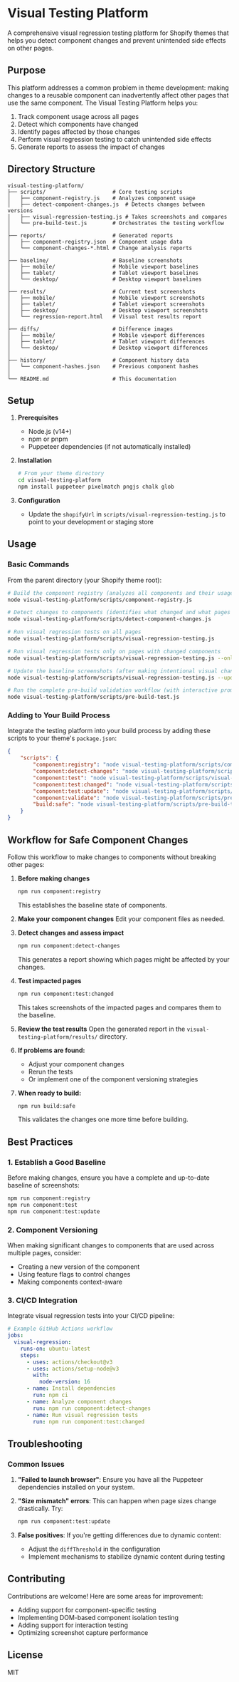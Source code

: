# Visual Testing Platform

A comprehensive visual regression testing platform for Shopify themes that helps you detect component changes and prevent unintended side effects on other pages.

## Purpose

This platform addresses a common problem in theme development: making changes to a reusable component can inadvertently affect other pages that use the same component. The Visual Testing Platform helps you:

1. Track component usage across all pages
2. Detect which components have changed
3. Identify pages affected by those changes
4. Perform visual regression testing to catch unintended side effects
5. Generate reports to assess the impact of changes

## Directory Structure

```
visual-testing-platform/
├── scripts/                     # Core testing scripts
│   ├── component-registry.js    # Analyzes component usage
│   ├── detect-component-changes.js  # Detects changes between versions
│   ├── visual-regression-testing.js # Takes screenshots and compares
│   └── pre-build-test.js        # Orchestrates the testing workflow
│
├── reports/                     # Generated reports
│   ├── component-registry.json  # Component usage data
│   └── component-changes-*.html # Change analysis reports
│
├── baseline/                    # Baseline screenshots
│   ├── mobile/                  # Mobile viewport baselines
│   ├── tablet/                  # Tablet viewport baselines
│   └── desktop/                 # Desktop viewport baselines
│
├── results/                     # Current test screenshots
│   ├── mobile/                  # Mobile viewport screenshots
│   ├── tablet/                  # Tablet viewport screenshots
│   ├── desktop/                 # Desktop viewport screenshots
│   └── regression-report.html   # Visual test results report
│
├── diffs/                       # Difference images
│   ├── mobile/                  # Mobile viewport differences
│   ├── tablet/                  # Tablet viewport differences
│   └── desktop/                 # Desktop viewport differences
│
├── history/                     # Component history data
│   └── component-hashes.json    # Previous component hashes
│
└── README.md                    # This documentation
```

## Setup

1. **Prerequisites**

   - Node.js (v14+)
   - npm or pnpm
   - Puppeteer dependencies (if not automatically installed)

2. **Installation**

   ```bash
   # From your theme directory
   cd visual-testing-platform
   npm install puppeteer pixelmatch pngjs chalk glob
   ```

3. **Configuration**
   - Update the `shopifyUrl` in `scripts/visual-regression-testing.js` to point to your development or staging store

## Usage

### Basic Commands

From the parent directory (your Shopify theme root):

```bash
# Build the component registry (analyzes all components and their usage)
node visual-testing-platform/scripts/component-registry.js

# Detect changes to components (identifies what changed and what pages are affected)
node visual-testing-platform/scripts/detect-component-changes.js

# Run visual regression tests on all pages
node visual-testing-platform/scripts/visual-regression-testing.js

# Run visual regression tests only on pages with changed components
node visual-testing-platform/scripts/visual-regression-testing.js --only-changed

# Update the baseline screenshots (after making intentional visual changes)
node visual-testing-platform/scripts/visual-regression-testing.js --update-baselines

# Run the complete pre-build validation workflow (with interactive prompts)
node visual-testing-platform/scripts/pre-build-test.js
```

### Adding to Your Build Process

Integrate the testing platform into your build process by adding these scripts to your theme's `package.json`:

```json
{
	"scripts": {
		"component:registry": "node visual-testing-platform/scripts/component-registry.js",
		"component:detect-changes": "node visual-testing-platform/scripts/detect-component-changes.js",
		"component:test": "node visual-testing-platform/scripts/visual-regression-testing.js",
		"component:test:changed": "node visual-testing-platform/scripts/visual-regression-testing.js --only-changed",
		"component:test:update": "node visual-testing-platform/scripts/visual-regression-testing.js --update-baselines",
		"component:validate": "node visual-testing-platform/scripts/pre-build-test.js",
		"build:safe": "node visual-testing-platform/scripts/pre-build-test.js && npm run build"
	}
}
```

## Workflow for Safe Component Changes

Follow this workflow to make changes to components without breaking other pages:

1. **Before making changes**

   ```bash
   npm run component:registry
   ```

   This establishes the baseline state of components.

2. **Make your component changes**
   Edit your component files as needed.

3. **Detect changes and assess impact**

   ```bash
   npm run component:detect-changes
   ```

   This generates a report showing which pages might be affected by your changes.

4. **Test impacted pages**

   ```bash
   npm run component:test:changed
   ```

   This takes screenshots of the impacted pages and compares them to the baseline.

5. **Review the test results**
   Open the generated report in the `visual-testing-platform/results/` directory.

6. **If problems are found:**

   - Adjust your component changes
   - Rerun the tests
   - Or implement one of the component versioning strategies

7. **When ready to build:**
   ```bash
   npm run build:safe
   ```
   This validates the changes one more time before building.

## Best Practices

### 1. Establish a Good Baseline

Before making changes, ensure you have a complete and up-to-date baseline of screenshots:

```bash
npm run component:registry
npm run component:test
npm run component:test:update
```

### 2. Component Versioning

When making significant changes to components that are used across multiple pages, consider:

- Creating a new version of the component
- Using feature flags to control changes
- Making components context-aware

### 3. CI/CD Integration

Integrate visual regression tests into your CI/CD pipeline:

```yaml
# Example GitHub Actions workflow
jobs:
  visual-regression:
    runs-on: ubuntu-latest
    steps:
      - uses: actions/checkout@v3
      - uses: actions/setup-node@v3
        with:
          node-version: 16
      - name: Install dependencies
        run: npm ci
      - name: Analyze component changes
        run: npm run component:detect-changes
      - name: Run visual regression tests
        run: npm run component:test:changed
```

## Troubleshooting

### Common Issues

1. **"Failed to launch browser"**: Ensure you have all the Puppeteer dependencies installed on your system.

2. **"Size mismatch" errors**: This can happen when page sizes change drastically. Try:

   ```bash
   npm run component:test:update
   ```

3. **False positives**: If you're getting differences due to dynamic content:
   - Adjust the `diffThreshold` in the configuration
   - Implement mechanisms to stabilize dynamic content during testing

## Contributing

Contributions are welcome! Here are some areas for improvement:

- Adding support for component-specific testing
- Implementing DOM-based component isolation testing
- Adding support for interaction testing
- Optimizing screenshot capture performance

## License

MIT
